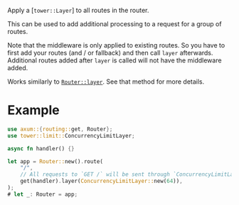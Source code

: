 Apply a [`tower::Layer`] to all routes in the router.

This can be used to add additional processing to a request for a group
of routes.

Note that the middleware is only applied to existing routes. So you have to
first add your routes (and / or fallback) and then call `layer` afterwards. Additional
routes added after `layer` is called will not have the middleware added.

Works similarly to [`Router::layer`](super::Router::layer). See that method for
more details.

# Example

```rust
use axum::{routing::get, Router};
use tower::limit::ConcurrencyLimitLayer;

async fn handler() {}

let app = Router::new().route(
    "/",
    // All requests to `GET /` will be sent through `ConcurrencyLimitLayer`
    get(handler).layer(ConcurrencyLimitLayer::new(64)),
);
# let _: Router = app;
```
